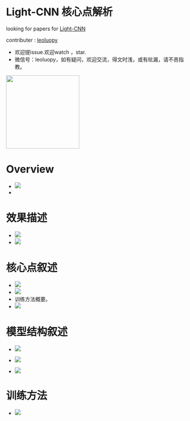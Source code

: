 

# Light-CNN 核心点解析

looking for papers for [Light-CNN](https://arxiv.org/abs/1511.02683v2)

contributer : [leoluopy](https://github.com/leoluopy)

+ 欢迎提issue.欢迎watch ，star.
+ 微信号：leoluopy，如有疑问，欢迎交流，得文时浅，或有纰漏，请不吝指教。

<img width="200" height="200" src="https://github.com/leoluopy/paper_discussing/blob/master/wechat_id.jpeg"/>


# Overview
+ ![](./MFM_struct.png)
+

# 效果描述
+ ![](LFW_effe.png)
+ ![](IJB_effe.png)

# 核心点叙述
+ ![](./MFM_equation.png)
+ ![](./MFM_gradient.png)
+ 训练方法概要。
+ ![](./speed.png)

# 模型结构叙述
+ ![](./lightCNN4.png)

+ ![](./lightCNN9.png)

+ ![](./lightCNN29.png)


# 训练方法
+ ![](./bootscrap_effe.png)




